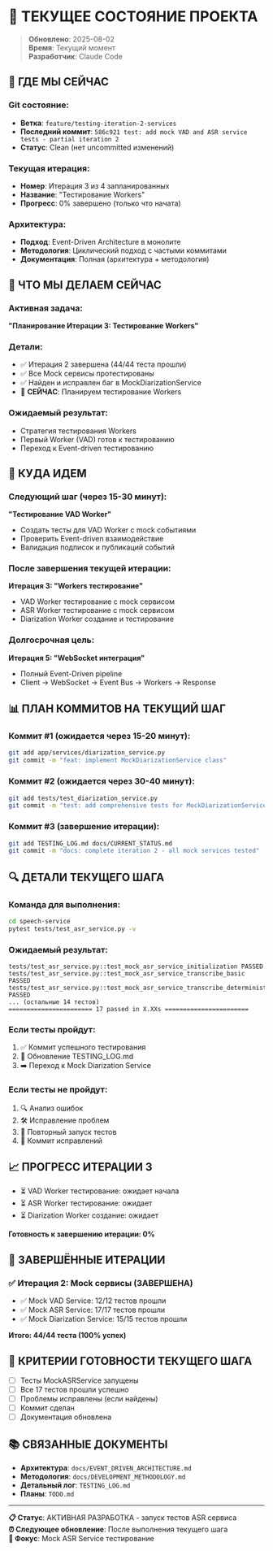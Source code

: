 # 📍 ТЕКУЩЕЕ СОСТОЯНИЕ ПРОЕКТА

> **Обновлено**: 2025-08-02  
> **Время**: Текущий момент  
> **Разработчик**: Claude Code

## 🎯 ГДЕ МЫ СЕЙЧАС

### **Git состояние:**
- **Ветка**: `feature/testing-iteration-2-services`
- **Последний коммит**: `586c921 test: add mock VAD and ASR service tests - partial iteration 2`
- **Статус**: Clean (нет uncommitted изменений)

### **Текущая итерация:**
- **Номер**: Итерация 3 из 4 запланированных
- **Название**: "Тестирование Workers"
- **Прогресс**: 0% завершено (только что начата)

### **Архитектура:**
- **Подход**: Event-Driven Architecture в монолите
- **Методология**: Циклический подход с частыми коммитами
- **Документация**: Полная (архитектура + методология)

## 🔄 ЧТО МЫ ДЕЛАЕМ СЕЙЧАС

### **Активная задача:**
**"Планирование Итерации 3: Тестирование Workers"**

### **Детали:**
- ✅ Итерация 2 завершена (44/44 теста прошли)
- ✅ Все Mock сервисы протестированы
- ✅ Найден и исправлен баг в MockDiarizationService
- 🔄 **СЕЙЧАС**: Планируем тестирование Workers

### **Ожидаемый результат:**
- Стратегия тестирования Workers
- Первый Worker (VAD) готов к тестированию
- Переход к Event-driven тестированию

## 🎯 КУДА ИДЕМ

### **Следующий шаг (через 15-30 минут):**
**"Тестирование VAD Worker"**
- Создать тесты для VAD Worker с mock событиями
- Проверить Event-driven взаимодействие
- Валидация подписок и публикаций событий

### **После завершения текущей итерации:**
**Итерация 3: "Workers тестирование"**
- VAD Worker тестирование с mock сервисом
- ASR Worker тестирование с mock сервисом
- Diarization Worker создание и тестирование

### **Долгосрочная цель:**
**Итерация 5: "WebSocket интеграция"**
- Полный Event-Driven pipeline
- Client → WebSocket → Event Bus → Workers → Response

## 📊 ПЛАН КОММИТОВ НА ТЕКУЩИЙ ШАГ

### **Коммит #1 (ожидается через 15-20 минут):**
```bash
git add app/services/diarization_service.py
git commit -m "feat: implement MockDiarizationService class"
```

### **Коммит #2 (ожидается через 30-40 минут):**
```bash
git add tests/test_diarization_service.py
git commit -m "test: add comprehensive tests for MockDiarizationService"
```

### **Коммит #3 (завершение итерации):**
```bash
git add TESTING_LOG.md docs/CURRENT_STATUS.md
git commit -m "docs: complete iteration 2 - all mock services tested"
```

## 🔍 ДЕТАЛИ ТЕКУЩЕГО ШАГА

### **Команда для выполнения:**
```bash
cd speech-service
pytest tests/test_asr_service.py -v
```

### **Ожидаемый результат:**
```
tests/test_asr_service.py::test_mock_asr_service_initialization PASSED
tests/test_asr_service.py::test_mock_asr_service_transcribe_basic PASSED
tests/test_asr_service.py::test_mock_asr_service_transcribe_deterministic PASSED
... (остальные 14 тестов)
======================= 17 passed in X.XXs =======================
```

### **Если тесты пройдут:**
1. ✅ Коммит успешного тестирования
2. 📝 Обновление TESTING_LOG.md
3. ➡️ Переход к Mock Diarization Service

### **Если тесты не пройдут:**
1. 🔍 Анализ ошибок
2. 🛠️ Исправление проблем
3. 🔄 Повторный запуск тестов
4. 📝 Коммит исправлений

## 📈 ПРОГРЕСС ИТЕРАЦИИ 3

- ⏳ VAD Worker тестирование: ожидает начала
- ⏳ ASR Worker тестирование: ожидает 
- ⏳ Diarization Worker создание: ожидает

**Готовность к завершению итерации: 0%**

## 🎉 ЗАВЕРШЁННЫЕ ИТЕРАЦИИ

### ✅ Итерация 2: Mock сервисы (ЗАВЕРШЕНА)
- ✅ Mock VAD Service: 12/12 тестов прошли
- ✅ Mock ASR Service: 17/17 тестов прошли
- ✅ Mock Diarization Service: 15/15 тестов прошли

**Итого: 44/44 теста (100% успех)**

## 🎯 КРИТЕРИИ ГОТОВНОСТИ ТЕКУЩЕГО ШАГА

- [ ] Тесты MockASRService запущены
- [ ] Все 17 тестов прошли успешно
- [ ] Проблемы исправлены (если найдены)
- [ ] Коммит сделан
- [ ] Документация обновлена

## 📚 СВЯЗАННЫЕ ДОКУМЕНТЫ

- **Архитектура**: `docs/EVENT_DRIVEN_ARCHITECTURE.md`
- **Методология**: `docs/DEVELOPMENT_METHODOLOGY.md`
- **Детальный лог**: `TESTING_LOG.md`
- **Планы**: `TODO.md`

---

**📋 Статус**: АКТИВНАЯ РАЗРАБОТКА - запуск тестов ASR сервиса  
**⏰ Следующее обновление**: После выполнения текущего шага  
**🎯 Фокус**: Mock ASR Service тестирование